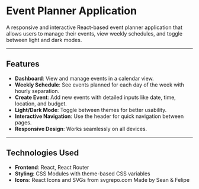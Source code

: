 # **Event Planner Application**

A responsive and interactive React-based event planner application that allows users to manage their events, view weekly schedules, and toggle between light and dark modes.

---

## **Features**
- **Dashboard**: View and manage events in a calendar view.
- **Weekly Schedule**: See events planned for each day of the week with hourly separation.
- **Create Event**: Add new events with detailed inputs like date, time, location, and budget.
- **Light/Dark Mode**: Toggle between themes for better usability.
- **Interactive Navigation**: Use the header for quick navigation between pages.
- **Responsive Design**: Works seamlessly on all devices.

---

## **Technologies Used**
- **Frontend**: React, React Router
- **Styling**: CSS Modules with theme-based CSS variables
- **Icons**: React Icons and SVGs from svgrepo.com
Made by Sean & Felipe
